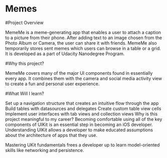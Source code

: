 # Memes
#Project Overview

MemeMe is a meme-generating app that enables a user to attach a caption to a picture from their phone. After adding text to an image chosen from the Photo Album or Camera, the user can share it with friends. MemeMe also temporarily stores sent memes which users can browse in a table or a grid. It is developed as a part of Udacity Nanodegree Program.

#Why this project?

MemeMe covers many of the major UI components found in essentially every app. It combines them with the camera and social media activity view to create a fun and personal user experience.

#What Will I learn?

Set up a navigation structure that creates an intuitive flow through the app
Build tables with datasources and delegates
Create custom table view cells
Implement user interfaces with tab views and collection views
Why is this project meaningful to my career?
Becoming comfortable using all of the key components of UIKit is an essential step in becoming an iOS developer.
Understanding UIKit allows a developer to make educated assumptions about the architecture of apps that they use.

Mastering UKit fundamentals frees a developer up to learn model-oriented skills like networking and persistence.
